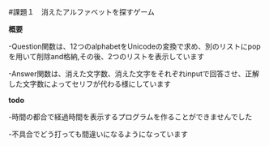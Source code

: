 #課題１　消えたアルファベットを探すゲーム

**概要**

-Question関数は、12つのalphabetをUnicodeの変換で求め、別のリストにpopを用いて削除and格納,その後、2つのリストを表示しています

-Answer関数は、消えた文字数、消えた文字をそれぞれinputで回答させ、正解した文字数によってセリフが代わる様にしています

**todo**

-時間の都合で経過時間を表示するプログラムを作ることができませんでした

-不具合でどう打っても間違いになるようになっています
